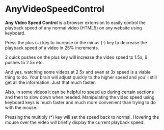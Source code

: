 # AnyVideoSpeedControl

**Any Video Speed Control** is a browser extension to easily control the playback speed of any normal video (HTML5) on any website using keyboard. 

Press the plus (+) key to increase or the minus (-) key to decrease the playback speed of a video in 25% increments.

2 quick pushes on the plus key will increase the video speed to 1.5x, 6 pushes to 2.5x etc.

And yes, watching some videos at 2.5x and even at 3x speed is a viable thing to do. Your brain will adjust quickly to the higher speed and you'll still get all the information. Just that much faster. 

Also, in some videos it can be helpful to speed up during certain sections and then to slow down when needed. Manipulating the video speed using keyboard keys is much faster and much more convenient than trying to do with the mouse. 

Pressing the multiply (*) key will set the speed back to normal. Hovering the mouse over the video will briefly display the current playback speed.
